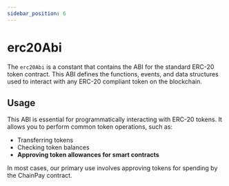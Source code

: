 ```yaml
---
sidebar_position: 6
---
```


# erc20Abi

The `erc20Abi` is a constant that contains the ABI for the standard ERC-20 token
contract. This ABI defines the functions, events, and data structures used to
interact with any ERC-20 compliant token on the blockchain.

## Usage

This ABI is essential for programmatically interacting with ERC-20 tokens. It
allows you to perform common token operations, such as:

- Transferring tokens
- Checking token balances
- **Approving token allowances for smart contracts**

In most cases, our primary use involves approving tokens for spending by the
ChainPay contract.
